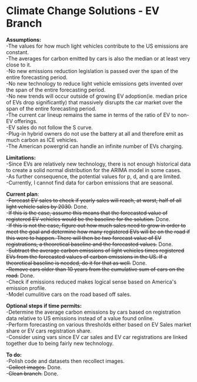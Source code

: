 # Climate Change Solutions - EV Branch
<b>Assumptions:</b>\
-The values for how much light vehicles contribute to the US emissions are constant.\
-The averages for carbon emitted by cars is also the median or at least very close to it.\
-No new emissions reduction legislation is passed over the span of the entire forecasting period.\
-No new technology to reduce light vehicle emissions gets invented over the span of the entire forecasting period.\
-No new trends will occur outside of growing EV adoption(ie. median price of EVs drop significantly) that massively disrupts the car market over the span of the entire forecasting period.\
-The current car lineup remains the same in terms of the ratio of EV to non-EV offerings.\
-EV sales do not follow the S curve.\
-Plug-in hybrid owners do not use the battery at all and therefore emit as much carbon as ICE vehicles.\
-The American powergrid can handle an infinite number of EVs charging.

<b>Limitations:</b>\
-Since EVs are relatively new technology, there is not enough historical data to create a solid normal distribution for the ARIMA model in some cases.\
-As further consequence, the potential values for p, d, and q are limited.\
-Currently, I cannot find data for carbon emissions that are seasonal.

<b>Current plan</b>:\
-~~Forecast EV sales to check if yearly sales will reach, at worst, half of all light vehicle sales by 2030.~~ Done.\
-~~If this is the case, assume this means that the forecasted value of registered EV vehicles would be the baseline for the solution.~~ Done.\
-~~If this is not the case, figure out how much sales need to grow in order to meet the goal and determine how many registered EVs will be on the road if this were to happen. There will then be two forecast value of EV registrations, a theoretical baseline and the forecasted values.~~ Done.\
-~~Subtract the average carbon emissions of light vehicles times registered EVs from the forecasted values of carbon emissions in the US. If a theoretical baseline is needed, do it for that as well.~~ Done.\
~~-Remove cars older than 10 years from the cumulative sum of cars on the road.~~ Done.\
-Check if emissions reduced makes logical sense based on America's emission profile.\
-Model cumulitive cars on the road based off sales.

<b>Optional steps if time permits:</b>\
-Determine the average carbon emissions by cars based on registration data relative to US emissions instead of a value found online.\
-Perform forecasting on various thresholds either based on EV Sales market share or EV cars registration share.\
-Consider using vars since EV car sales and EV car registrations are linked together due to being fairly new technology.

<b>To do:</b>\
-Polish code and datasets then recollect images.\
-~~Collect images.~~ Done.\
-~~Clean branch.~~ Done.
